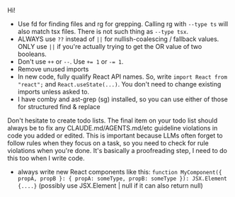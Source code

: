 Hi!

- Use fd for finding files and rg for grepping. Calling rg with `--type ts` will
  also match tsx files. There is not such thing as `--type tsx`.
- ALWAYS use `??` instead of `||` for nullish-coalescing / fallback values. ONLY
  use `||` if you're actually trying to get the OR value of two booleans.
- Don't use `++` or `--`. Use `+= 1` or `-= 1`.
- Remove unused imports
- In new code, fully qualify React API names. So, write `import React from "react";` and `React.useState(...)`. You don't need to change existing imports unless asked to.
- I have comby and ast-grep (sg) installed, so you can use either of those for structured find & replace

Don't hesitate to create todo lists. The final item on your todo list should always be to fix any CLAUDE.md/AGENTS.md/etc guideline violations in code you added or edited. This is important because LLMs often forget to follow rules when they focus on a task, so you need to check for rule violations when you're done. It's basically a proofreading step, I need to do this too when I write code.
- always write new React components like this: `function MyComponent({ propA, propB }: { propA: someType, propB: someType }): JSX.Element {....}` (possibly use JSX.Element | null if it can also return null)